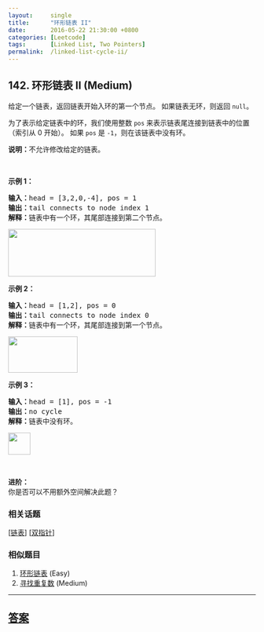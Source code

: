 ```yaml
---
layout:     single
title:      "环形链表 II"
date:       2016-05-22 21:30:00 +0800
categories: [Leetcode]
tags:       [Linked List, Two Pointers]
permalink:  /linked-list-cycle-ii/
---
```


## 142. 环形链表 II (Medium)

<p>给定一个链表，返回链表开始入环的第一个节点。&nbsp;如果链表无环，则返回&nbsp;<code>null</code>。</p>

<p>为了表示给定链表中的环，我们使用整数 <code>pos</code> 来表示链表尾连接到链表中的位置（索引从 0 开始）。 如果 <code>pos</code> 是 <code>-1</code>，则在该链表中没有环。</p>

<p><strong>说明：</strong>不允许修改给定的链表。</p>

<p>&nbsp;</p>

<p><strong>示例 1：</strong></p>

<pre><strong>输入：</strong>head = [3,2,0,-4], pos = 1
<strong>输出：</strong>tail connects to node index 1
<strong>解释：</strong>链表中有一个环，其尾部连接到第二个节点。
</pre>

<p><img alt="" src="https://assets.leetcode-cn.com/aliyun-lc-upload/uploads/2018/12/07/circularlinkedlist.png" style="height: 97px; width: 300px;"></p>

<p><strong>示例&nbsp;2：</strong></p>

<pre><strong>输入：</strong>head = [1,2], pos = 0
<strong>输出：</strong>tail connects to node index 0
<strong>解释：</strong>链表中有一个环，其尾部连接到第一个节点。
</pre>

<p><img alt="" src="https://assets.leetcode-cn.com/aliyun-lc-upload/uploads/2018/12/07/circularlinkedlist_test2.png" style="height: 74px; width: 141px;"></p>

<p><strong>示例 3：</strong></p>

<pre><strong>输入：</strong>head = [1], pos = -1
<strong>输出：</strong>no cycle
<strong>解释：</strong>链表中没有环。
</pre>

<p><img alt="" src="https://assets.leetcode-cn.com/aliyun-lc-upload/uploads/2018/12/07/circularlinkedlist_test3.png" style="height: 45px; width: 45px;"></p>

<p>&nbsp;</p>

<p><strong>进阶：</strong><br>
你是否可以不用额外空间解决此题？</p>

### 相关话题
  [[链表](https://github.com/openset/leetcode/tree/master/tag/linked-list/README.md)]
  [[双指针](https://github.com/openset/leetcode/tree/master/tag/two-pointers/README.md)]

### 相似题目
  1. [环形链表](/linked-list-cycle) (Easy)
  1. [寻找重复数](/find-the-duplicate-number) (Medium)

---

## [答案](https://github.com/openset/leetcode/tree/master/problems/linked-list-cycle-ii)
